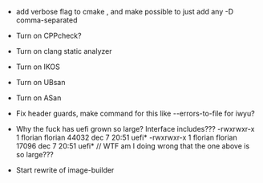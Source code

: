 - add verbose flag to cmake , and make possible to just add any -D comma-separated
- Turn on CPPcheck?
- Turn on clang static analyzer
- Turn on IKOS
- Turn on UBsan
- Turn on ASan
- Fix header guards, make command for this like --errors-to-file for iwyu?

- Why the fuck has uefi grown so large? Interface includes???
  -rwxrwxr-x 1 florian florian 44032 dec 7 20:51 uefi\*
  -rwxrwxr-x 1 florian florian 17096 dec 7 20:51 uefi\* // WTF am I doing wrong that the one above is so large???

- Start rewrite of image-builder
